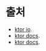 # 출처
- [ktor io](https://start.ktor.io/settings?name=ktor-sample&website=example.com&artifact=com.example.ktor-sample&kotlinVersion=2.0.20&ktorVersion=3.0.0-rc-2&buildSystem=GRADLE_KTS&engine=NETTY&configurationIn=YAML&addSampleCode=true&plugins=content-negotiation%2Crouting%2Cktor-gson%2Ccall-logging%2Ccallid).
- [ktor docs](https://ktor.io/docs/server-integrate-database.html#create-project).
- [ktor docs](https://www.data.go.kr/data/15094808/openapi.do). 
